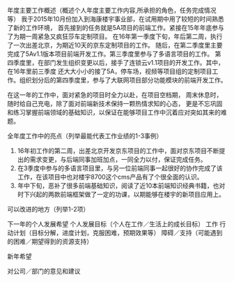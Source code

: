 年度主要工作概述（概述个人年度主要工作内容,所承担的角色，任务完成情况等）
我于2015年10月份加入到海康楼宇事业部，在试用期中用了较短的时间熟悉了新的工作环境，
首先接到的任务就是5A项目的前端工作。紧接在15年年底参与了为期一周紧急又疯狂莎车定制项目。
在16年第一季度下旬，年后第二周，执行了一次出差北京，为期近10天的京东定制项目的工作。
随后，在第二季度里主要完成了5Av1.1版本项目前端开发工作。第三季度里参与了多语言项目的工作。
第四季度里，在部门发生组织变更以后，接手了连锁云v1.1项目的开发工作。其中，在16年里前三季度
还大大小小的接了5A，停车场，视频等项目组的定制项目工作。组织划分后的第四季度里，参与了大联网项目部分功能模块的前端开发工作。


在这一年的工作中，面对紧急的项目时全力以赴，在项目空档期，
周末休息时，随时给自己充电，除了面对前端新技术保持一颗热情求知的心态，
更是不忘巩固和练习掌握前端领域的基础知识，以保证在能够项目工作中沉着应对突如其来的难题。

全年度工作中的亮点（列举最能代表工作业绩的1-3事例）
1. 16年初工作的第二周，出差北京开发京东项目的工作中，面对京东项目不断提出的需求变更，与后端同事加班加点，一同全力以付，保证完成任务。
2. 在3季度中参与的多语言项目里，与另一位前端同事一起很好的协作完成了该工作，在该项目中也对楼宇8700这个cms产品有了个很全面的认识。
3. 年中下旬，恶补了很多前端基础知识，阅读了近10本前端知识经典书籍，也对时下兴起的两款前端框架做了一定的功课，以期能够在楼宇的新项目应用上。

可以改进的地方（列举1-2项）

下一年的个人发展希望
个人发展目标（个人在工作／生活上的成长目标）
    工作
行动计划（目标分解，进度计划，克服困难，预期效果等）
障碍／支持（可能遇到的困难／期望得到的资源支持）

新年希望

对公司／部门的意见和建议

